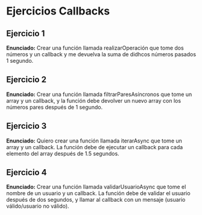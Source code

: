 # Ejercicios Callbacks

## Ejercicio 1

**Enunciado:** Crear una función llamada realizarOperación que tome dos números y un callback y me devuelva la suma de didhcos números pasados 1 segundo.

## Ejercicio 2

**Enunciado:** Crear una función llamada filtrarParesAsíncronos que tome un array y un callback, y la función debe devolver un nuevo array con los números pares después de 1 segundo.

## Ejercicio 3

**Enunciado:** Quiero crear una función llamada iterarAsync que tome un array y un callback. La función debe de ejecutar un callback para cada elemento del array después de 1.5 segundos.

## Ejercicio 4

**Enunciado:** Crear una función llamada validarUsuarioAsync que tome el nombre de un usuario y un callback. La función debe de validar el usuario después de dos segundos, y llamar al callback con un mensaje (usuario válido/usuario no válido).

